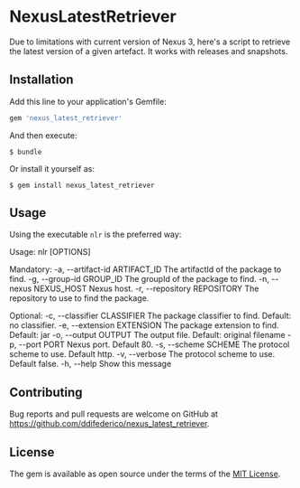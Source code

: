 # NexusLatestRetriever

Due to limitations with current version of Nexus 3, here's a script to retrieve the latest version of a given artefact. It works with releases and snapshots.

## Installation

Add this line to your application's Gemfile:

```ruby
gem 'nexus_latest_retriever'
```

And then execute:

    $ bundle

Or install it yourself as:

    $ gem install nexus_latest_retriever

## Usage
Using the executable `nlr` is the preferred way:

Usage: nlr [OPTIONS]

Mandatory:
    -a, --artifact-id ARTIFACT_ID    The artifactId of the package to find.
    -g, --group-id GROUP_ID          The groupId of the package to find.
    -n, --nexus NEXUS_HOST           Nexus host.
    -r, --repository REPOSITORY      The repository to use to find the package.

Optional:
    -c, --classifier CLASSIFIER      The package classifier to find. Default: no classifier.
    -e, --extension EXTENSION        The package extension to find. Default: jar
    -o, --output OUTPUT              The output file. Default: original filename
    -p, --port PORT                  Nexus port. Default 80.
    -s, --scheme SCHEME              The protocol scheme to use. Default http.
    -v, --verbose                    The protocol scheme to use. Default false.
    -h, --help                       Show this message

## Contributing

Bug reports and pull requests are welcome on GitHub at https://github.com/ddifederico/nexus_latest_retriever.

## License

The gem is available as open source under the terms of the [MIT License](http://opensource.org/licenses/MIT).

